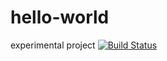 # hello-world
experimental project
[![Build Status](https://travis-ci.com/qiansao/hello-world.svg?branch=master)](https://travis-ci.com/qiansao/hello-world)
